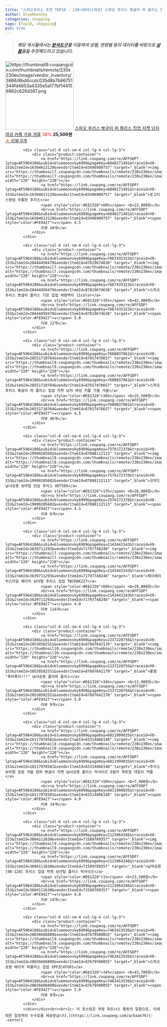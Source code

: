 ```yaml
---
title: "스파오후리스 추천 TOP10 - [20~50대][여성] 스파오 후리스 뽀글이 퍼 플리스 집업 자켓 남자 여성 커플 가을 겨울"
author: BlueMoonSky
categories: shopping
tags: [Top10, shopping]
pin: true
---
```


> ##### 해당 게시물에서는 [**분석도구**](https://itemscout.io/)를 이용하여 **성별**, **연령별** 등의 데이터를 바탕으로 [**상품**](https://link.coupang.com/a/baae76)들을 추천해드리고 있습니다.
<div class="container"><div class="row">
            <div class="col-6 col-sm-4 col-lg-4 col-lg-3">
                <div class="product-container">
                    <a href="https://link.coupang.com/re/AFFSDP?lptag=AF5964186&subid=bluemoonsky6999&pageKey=7677203958&traceid=V0-153&itemId=20496304394&vendorItemId=87657479110" target="_blank"><img src="https://thumbnail9.coupangcdn.com/thumbnails/remote/230x230ex/image/vendor_inventory/3666/8bd4ccdc035d8b7b86751344fd4653a4335e5a177bf144156882c626d367.png" alt="https://thumbnail9.coupangcdn.com/thumbnails/remote/230x230ex/image/vendor_inventory/3666/8bd4ccdc035d8b7b86751344fd4653a4335e5a177bf144156882c626d367.png" width="220" height="220"></a>
                    <a href="https://link.coupang.com/re/AFFSDP?lptag=AF5964186&subid=bluemoonsky6999&pageKey=7677203958&traceid=V0-153&itemId=20496304394&vendorItemId=87657479110" target="_blank">스파오 후리스 뽀글이 퍼 플리스 집업 자켓 남자 여성 커플 가을 겨울</a>
                    <span style="color:#E61328">38%</span> <b>25,500원</b>
                    <br><a href="https://link.coupang.com/re/AFFSDP?lptag=AF5964186&subid=bluemoonsky6999&pageKey=7677203958&traceid=V0-153&itemId=20496304394&vendorItemId=87657479110" target="_blank"><span style="color:#FE9427">★</span> 
                    리뷰 0개</a>
                </div>
            </div>
            
            <div class="col-6 col-sm-4 col-lg-4 col-lg-3">
                <div class="product-container">
                    <a href="https://link.coupang.com/re/AFFSDP?lptag=AF5964186&subid=bluemoonsky6999&pageKey=6848271491&traceid=V0-153&itemId=16304613129&vendorItemId=83496909757" target="_blank"><img src="https://thumbnail7.coupangcdn.com/thumbnails/remote/230x230ex/image/vendor_inventory/9643/065b0d851edbf04e24e8e366653b4ee8344bd72683204aca72efafa88c7d.jpg" alt="https://thumbnail7.coupangcdn.com/thumbnails/remote/230x230ex/image/vendor_inventory/9643/065b0d851edbf04e24e8e366653b4ee8344bd72683204aca72efafa88c7d.jpg" width="220" height="220"></a>
                    <a href="https://link.coupang.com/re/AFFSDP?lptag=AF5964186&subid=bluemoonsky6999&pageKey=6848271491&traceid=V0-153&itemId=16304613129&vendorItemId=83496909757" target="_blank">포고티 스탠업 두툼한 후리스</a>
                    <span style="color:#E61328">60%</span> <b>23,800원</b>
                    <br><a href="https://link.coupang.com/re/AFFSDP?lptag=AF5964186&subid=bluemoonsky6999&pageKey=6848271491&traceid=V0-153&itemId=16304613129&vendorItemId=83496909757" target="_blank"><span style="color:#FE9427">★</span> 4.5
                    리뷰 20개</a>
                </div>
            </div>
            
            <div class="col-6 col-sm-4 col-lg-4 col-lg-3">
                <div class="product-container">
                    <a href="https://link.coupang.com/re/AFFSDP?lptag=AF5964186&subid=bluemoonsky6999&pageKey=7667435323&traceid=V0-153&itemId=20444450479&vendorItemId=87819674636" target="_blank"><img src="https://thumbnail7.coupangcdn.com/thumbnails/remote/230x230ex/image/vendor_inventory/6457/c0b7b596cd1408694dbfac5c4c44b39dfb2fe6103144c14d88a1c95ee8e3.png" alt="https://thumbnail7.coupangcdn.com/thumbnails/remote/230x230ex/image/vendor_inventory/6457/c0b7b596cd1408694dbfac5c4c44b39dfb2fe6103144c14d88a1c95ee8e3.png" width="220" height="220"></a>
                    <a href="https://link.coupang.com/re/AFFSDP?lptag=AF5964186&subid=bluemoonsky6999&pageKey=7667435323&traceid=V0-153&itemId=20444450479&vendorItemId=87819674636" target="_blank">스파오 후리스 뽀글이 플리스 기모 집업 바람막이 11color</a>
                    <span style="color:#E61328">35%</span> <b>42,900원</b>
                    <br><a href="https://link.coupang.com/re/AFFSDP?lptag=AF5964186&subid=bluemoonsky6999&pageKey=7667435323&traceid=V0-153&itemId=20444450479&vendorItemId=87819674636" target="_blank"><span style="color:#FE9427">★</span> 5.0
                    리뷰 22개</a>
                </div>
            </div>
            
            <div class="col-6 col-sm-4 col-lg-4 col-lg-3">
                <div class="product-container">
                    <a href="https://link.coupang.com/re/AFFSDP?lptag=AF5964186&subid=bluemoonsky6999&pageKey=7688037061&traceid=V0-153&itemId=20551710764&vendorItemId=87657478657" target="_blank"><img src="https://thumbnail9.coupangcdn.com/thumbnails/remote/230x230ex/image/vendor_inventory/3666/8bd4ccdc035d8b7b86751344fd4653a4335e5a177bf144156882c626d367.png" alt="https://thumbnail9.coupangcdn.com/thumbnails/remote/230x230ex/image/vendor_inventory/3666/8bd4ccdc035d8b7b86751344fd4653a4335e5a177bf144156882c626d367.png" width="220" height="220"></a>
                    <a href="https://link.coupang.com/re/AFFSDP?lptag=AF5964186&subid=bluemoonsky6999&pageKey=7688037061&traceid=V0-153&itemId=20551710764&vendorItemId=87657478657" target="_blank">스파오 후리스 뽀글이 퍼 플리스 집업 자켓 남자 여성 커플 가을 겨울</a>
                    <span style="color:#E61328">38%</span> <b>25,500원</b>
                    <br><a href="https://link.coupang.com/re/AFFSDP?lptag=AF5964186&subid=bluemoonsky6999&pageKey=7688037061&traceid=V0-153&itemId=20551710764&vendorItemId=87657478657" target="_blank"><span style="color:#FE9427">★</span> 4.5
                    리뷰 46개</a>
                </div>
            </div>
            
            <div class="col-6 col-sm-4 col-lg-4 col-lg-3">
                <div class="product-container">
                    <a href="https://link.coupang.com/re/AFFSDP?lptag=AF5964186&subid=bluemoonsky6999&pageKey=7576172370&traceid=V0-153&itemId=19990205602&vendorItemId=87088112113" target="_blank"><img src="https://thumbnail8.coupangcdn.com/thumbnails/remote/230x230ex/image/vendor_inventory/d1be/2c5753b163b6035f02918722970f77f7e2d5fbfd778f86cba20a0a3c324a.jpg" alt="https://thumbnail8.coupangcdn.com/thumbnails/remote/230x230ex/image/vendor_inventory/d1be/2c5753b163b6035f02918722970f77f7e2d5fbfd778f86cba20a0a3c324a.jpg" width="220" height="220"></a>
                    <a href="https://link.coupang.com/re/AFFSDP?lptag=AF5964186&subid=bluemoonsky6999&pageKey=7576172370&traceid=V0-153&itemId=19990205602&vendorItemId=87088112113" target="_blank">코마드 남녀공용 보아털 안감 후리스 UOT585</a>
                    <span style="color:#E61328">13%</span> <b>28,000원</b>
                    <br><a href="https://link.coupang.com/re/AFFSDP?lptag=AF5964186&subid=bluemoonsky6999&pageKey=7576172370&traceid=V0-153&itemId=19990205602&vendorItemId=87088112113" target="_blank"><span style="color:#FE9427">★</span> 4.5
                    리뷰 6개</a>
                </div>
            </div>
            
            <div class="col-6 col-sm-4 col-lg-4 col-lg-3">
                <div class="product-container">
                    <a href="https://link.coupang.com/re/AFFSDP?lptag=AF5964186&subid=bluemoonsky6999&pageKey=2143441543&traceid=V0-153&itemId=3639711293&vendorItemId=71797748246" target="_blank"><img src="https://thumbnail7.coupangcdn.com/thumbnails/remote/230x230ex/image/vendor_inventory/119b/d21268cb99bf47ab796348a08cbbf0bba51cbd43afdd31bc5f8f38a9faf5.jpg" alt="https://thumbnail7.coupangcdn.com/thumbnails/remote/230x230ex/image/vendor_inventory/119b/d21268cb99bf47ab796348a08cbbf0bba51cbd43afdd31bc5f8f38a9faf5.jpg" width="220" height="220"></a>
                    <a href="https://link.coupang.com/re/AFFSDP?lptag=AF5964186&subid=bluemoonsky6999&pageKey=2143441543&traceid=V0-153&itemId=3639711293&vendorItemId=71797748246" target="_blank">제이에이치스타일 베이직 보아털 후리스 집업 TBCROK227</a>
                    <span style="color:#E61328">60%</span> <b>29,800원</b>
                    <br><a href="https://link.coupang.com/re/AFFSDP?lptag=AF5964186&subid=bluemoonsky6999&pageKey=2143441543&traceid=V0-153&itemId=3639711293&vendorItemId=71797748246" target="_blank"><span style="color:#FE9427">★</span> 4.0
                    리뷰 114개</a>
                </div>
            </div>
            
            <div class="col-6 col-sm-4 col-lg-4 col-lg-3">
                <div class="product-container">
                    <a href="https://link.coupang.com/re/AFFSDP?lptag=AF5964186&subid=bluemoonsky6999&pageKey=2237220756&traceid=V0-153&itemId=20530582551&vendorItemId=87607642170" target="_blank"><img src="https://thumbnail10.coupangcdn.com/thumbnails/remote/230x230ex/image/vendor_inventory/27b9/8e95671ab98cbab2c39b24b42af5e8bb6b322cf0c118af4f4bdb808fb09c.jpg" alt="https://thumbnail10.coupangcdn.com/thumbnails/remote/230x230ex/image/vendor_inventory/27b9/8e95671ab98cbab2c39b24b42af5e8bb6b322cf0c118af4f4bdb808fb09c.jpg" width="220" height="220"></a>
                    <a href="https://link.coupang.com/re/AFFSDP?lptag=AF5964186&subid=bluemoonsky6999&pageKey=2237220756&traceid=V0-153&itemId=20530582551&vendorItemId=87607642170" target="_blank">폴햄 "폭닥폭닥!!!" 남녀공용 플러피 플리스</a>
                    <span style="color:#E61328">34%</span> <b>13,900원</b>
                    <br><a href="https://link.coupang.com/re/AFFSDP?lptag=AF5964186&subid=bluemoonsky6999&pageKey=2237220756&traceid=V0-153&itemId=20530582551&vendorItemId=87607642170" target="_blank"><span style="color:#FE9427">★</span> 5.0
                    리뷰 9개</a>
                </div>
            </div>
            
            <div class="col-6 col-sm-4 col-lg-4 col-lg-3">
                <div class="product-container">
                    <a href="https://link.coupang.com/re/AFFSDP?lptag=AF5964186&subid=bluemoonsky6999&pageKey=6811999035&traceid=V0-153&itemId=16117978581&vendorItemId=83314866140" target="_blank"><img src="https://thumbnail8.coupangcdn.com/thumbnails/remote/230x230ex/image/vendor_inventory/276c/23e66bd8bbb160833dc54305db9c07f1d0dffacf8b83111cede44d729c73.jpg" alt="https://thumbnail8.coupangcdn.com/thumbnails/remote/230x230ex/image/vendor_inventory/276c/23e66bd8bbb160833dc54305db9c07f1d0dffacf8b83111cede44d729c73.jpg" width="220" height="220"></a>
                    <a href="https://link.coupang.com/re/AFFSDP?lptag=AF5964186&subid=bluemoonsky6999&pageKey=6811999035&traceid=V0-153&itemId=16117978581&vendorItemId=83314866140" target="_blank">후리스 보아털 집업 겨울 점퍼 뽀글이 자켓 남녀공용 플리스 빅사이즈 6컬러 캐쥬얼 데일리 커플</a>
                    <span style="color:#E61328">50%</span> <b>7,900원</b>
                    <br><a href="https://link.coupang.com/re/AFFSDP?lptag=AF5964186&subid=bluemoonsky6999&pageKey=6811999035&traceid=V0-153&itemId=16117978581&vendorItemId=83314866140" target="_blank"><span style="color:#FE9427">★</span> 4.0
                    리뷰 34개</a>
                </div>
            </div>
            
            <div class="col-6 col-sm-4 col-lg-4 col-lg-3">
                <div class="product-container">
                    <a href="https://link.coupang.com/re/AFFSDP?lptag=AF5964186&subid=bluemoonsky6999&pageKey=2123964346&traceid=V0-153&itemId=3604111630&vendorItemId=71589789357" target="_blank"><img src="https://thumbnail9.coupangcdn.com/thumbnails/remote/230x230ex/image/vendor_inventory/6a1c/a74e437db43470f17926e6e1916cef627c82e761681057f077672f7a639b.jpg" alt="https://thumbnail9.coupangcdn.com/thumbnails/remote/230x230ex/image/vendor_inventory/6a1c/a74e437db43470f17926e6e1916cef627c82e761681057f077672f7a639b.jpg" width="220" height="220"></a>
                    <a href="https://link.coupang.com/re/AFFSDP?lptag=AF5964186&subid=bluemoonsky6999&pageKey=2123964346&traceid=V0-153&itemId=3604111630&vendorItemId=71589789357" target="_blank">남여공용 [90-120] 후리스 집업 자켓 보아털 플리스 빅사이즈</a>
                    <span style="color:#E61328">1%</span> <b>23,500원</b>
                    <br><a href="https://link.coupang.com/re/AFFSDP?lptag=AF5964186&subid=bluemoonsky6999&pageKey=2123964346&traceid=V0-153&itemId=3604111630&vendorItemId=71589789357" target="_blank"><span style="color:#FE9427">★</span> 4.0
                    리뷰 14개</a>
                </div>
            </div>
            
            <div class="col-6 col-sm-4 col-lg-4 col-lg-3">
                <div class="product-container">
                    <a href="https://link.coupang.com/re/AFFSDP?lptag=AF5964186&subid=bluemoonsky6999&pageKey=7463413536&traceid=V0-153&itemId=20036686809&vendorItemId=87679500055" target="_blank"><img src="https://thumbnail9.coupangcdn.com/thumbnails/remote/230x230ex/image/vendor_inventory/5156/8ca7ec88c1646f69781fea88b2af678986cbaa1c5a72f0ce8d7fab26b660.jpg" alt="https://thumbnail9.coupangcdn.com/thumbnails/remote/230x230ex/image/vendor_inventory/5156/8ca7ec88c1646f69781fea88b2af678986cbaa1c5a72f0ce8d7fab26b660.jpg" width="220" height="220"></a>
                    <a href="https://link.coupang.com/re/AFFSDP?lptag=AF5964186&subid=bluemoonsky6999&pageKey=7463413536&traceid=V0-153&itemId=20036686809&vendorItemId=87679500055" target="_blank">스파오 공용 베이직 퍼플리스 집업 SPFZC4TU01</a>
                    <span style="color:#E61328">34%</span> <b>43,700원</b>
                    <br><a href="https://link.coupang.com/re/AFFSDP?lptag=AF5964186&subid=bluemoonsky6999&pageKey=7463413536&traceid=V0-153&itemId=20036686809&vendorItemId=87679500055" target="_blank"><span style="color:#FE9427">★</span> 5.0
                    리뷰 9개</a>
                </div>
            </div>
            </div></div><br><br>[👉 이 포스팅은 쿠팡 파트너스 활동의 일환으로, 이에 따른 일정액의 수수료를 제공받습니다.](https://link.coupang.com/a/baae76){: .center}